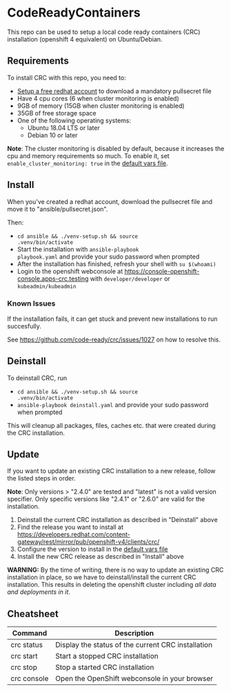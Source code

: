 # CodeReadyContainers
This repo can be used to setup a local code ready containers (CRC) installation (openshift 4 equivalent) on Ubuntu/Debian.

## Requirements
To install CRC with this repo, you need to:
* [Setup a free redhat account](https://www.google.com/url?sa=t&rct=j&q=&esrc=s&source=web&cd=&cad=rja&uact=8&ved=2ahUKEwjGw8bPx9L3AhUNCewKHT11D7EQFnoECAYQAQ&url=https%3A%2F%2Fwww.redhat.com%2Fwapps%2Fugc%2Fregister.html&usg=AOvVaw0XN5agOwobjJWWJmiitUP7) to download a mandatory pullsecret file
* Have 4 cpu cores (6 when cluster monitoring is enabled)
* 9GB of memory (15GB when cluster monitoring is enabled)
* 35GB of free storage space
* One of the following operating systems:
    - Ubuntu 18.04 LTS or later
    - Debian 10 or later

**Note**: The cluster monitoring is disabled by default, because it increases the cpu and memory requirements so much. To enable it, set <code>enable_cluster_monitoring: true</code> in the [default vars file](ansible/roles/download_install_crc/defaults/main.yml).
## Install
When you've created a redhat account, download the pullsecret file and move it to "ansible/pullsecret.json".

Then:
  * <code>cd ansible && ./venv-setup.sh && source .venv/bin/activate</code>
  * Start the installation with <code>ansible-playbook playbook.yaml</code> and provide your sudo password when prompted
  * After the installation has finished, refresh your shell with <code>su $(whoami)</code>
  * Login to the openshift webconsole at https://console-openshift-console.apps-crc.testing with <code>developer/developer</code> or <code>kubeadmin/kubeadmin</code>

### Known Issues
If the installation fails, it can get stuck and prevent new installations to run succesfully.

See https://github.com/code-ready/crc/issues/1027 on how to resolve this.

## Deinstall
To deinstall CRC, run
* <code>cd ansible && ./venv-setup.sh && source .venv/bin/activate</code>
* <code>ansible-playbook deinstall.yaml</code> and provide your sudo password when prompted

This will cleanup all packages, files, caches etc. that were created during the CRC installation. 

## Update
If you want to update an existing CRC installation to a new release, follow the listed steps in order. 

**Note**: Only versions > "2.4.0" are tested and "latest" is not a valid version specifier. Only specific versions like "2.4.1" or "2.6.0" are valid for the installation.

1. Deinstall the current CRC installation as described in "Deinstall" above
2. Find the release you want to install at https://developers.redhat.com/content-gateway/rest/mirror/pub/openshift-v4/clients/crc/
3. Configure the version to install in the [default vars file](ansible/roles/download_install_crc/defaults/main.yml)
4. Install the new CRC release as described in "Install" above

**WARNING:** By the time of writing, there is no way to update an existing CRC installation in place, so we have to deinstall/install the current CRC installation. This results in deleting the openshift cluster including *all data and deployments in it*.

## Cheatsheet
| Command      | Description                                        |
|--------------|----------------------------------------------------|
| crc status   | Display the status of the current CRC installation |
| crc start    | Start a stopped CRC installation                   |
| crc stop     | Stop a started CRC installation                    |
| crc console  | Open the OpenShift webconsole in your browser      |
